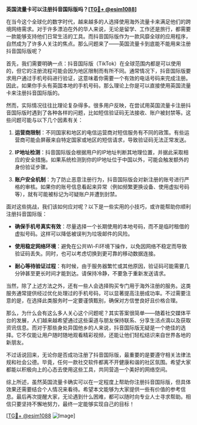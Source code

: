 **英国流量卡可以注册抖音国际版吗？[[TG💪+ @esim1088](https://t.me/s/esim1088)]**

在当今这个全球化的数字时代，越来越多的人选择使用海外流量卡来满足他们的跨境网络需求。对于许多漂泊在外的华人来说，无论是留学、工作还是旅行，都需要一款能够支持他们日常生活的工具。而抖音国际版作为一款风靡全球的应用程序，自然成为了许多人关注的焦点。那么问题来了——英国流量卡到底能不能用来注册抖音国际版呢？

首先，我们需要明确一点：抖音国际版（TikTok）在全球范围内都是可以使用的，但它的注册流程可能会因为地区限制而有所不同。通常情况下，抖音国际版要求用户通过手机号码进行验证，这意味着你需要一个有效的电话号码来完成注册。因此，如果你手头有英国本地的手机号码，那么理论上你是可以直接使用英国流量卡来注册抖音国际版的。

然而，实际情况往往比理论复杂得多。很多用户反映，在尝试用英国流量卡注册抖音国际版时遇到了各种各样的问题，比如短信验证码无法接收、账户被封禁等。这些问题可能与以下几个因素有关：

1. **运营商限制**：不同国家和地区的电信运营商对短信服务有不同的政策。有些运营商可能会屏蔽来自特定国家或地区的短信请求，导致验证码无法正常发送。
   
2. **IP地址检测**：抖音国际版会根据用户的IP地址判断其地理位置，并据此采取相应的安全措施。如果系统检测到你的IP地址位于中国以外，可能会触发额外的身份验证步骤。

3. **账户安全机制**：为了防止恶意注册行为，抖音国际版会对新注册的账号进行严格的审核。如果你的账号信息看起来异常（例如频繁更换设备、使用虚拟号码等），就有可能被标记为可疑账户并遭到封禁。

面对这些挑战，我们该如何应对呢？以下是一些实用的小技巧，或许能帮助你顺利注册抖音国际版：

- **确保手机号真实有效**：尽量选择一个长期使用的本地号码，而不是临时租借的虚拟号码。这样可以降低被误判为垃圾邮件的风险。
  
- **使用稳定网络环境**：避免在公共Wi-Fi环境下操作，以免因网络不稳定而导致验证码丢失。同时，也可以考虑切换到更可靠的移动数据连接。

- **耐心等待验证过程**：有时候，由于服务器繁忙或其他原因，验证码可能需要几分钟甚至更长时间才能到达。请保持冷静，不要急于重新发送请求。

当然，除了上述方法之外，还有一些人会选择购买专门用于海外注册的服务。这类服务通常提供经过优化处理过的手机号码，可以显著提高注册成功率。不过需要注意的是，在选择此类服务时一定要谨慎甄别，确保对方信誉良好且价格合理。

那么，为什么会有这么多人关心这个问题呢？其实答案很简单——随着社交媒体平台的发展，人们越来越希望通过这些渠道与朋友保持联系、分享生活点滴以及获取资讯信息。而对于那些身处异国他乡的人来说，抖音国际版无疑是一个绝佳的选择。它不仅能让用户随时随地观看精彩视频，还能让他们轻松结识来自世界各地的新朋友。

不过话说回来，无论你是否成功注册了抖音国际版，最重要的是要遵守相关法律法规和社会公德。毕竟，任何一款社交软件都离不开健康和谐的社区氛围。希望大家都能以积极向上的心态去使用这些工具，共同营造一个美好的网络空间。

综上所述，虽然英国流量卡确实可以在一定程度上帮助你注册抖音国际版，但具体效果还需要结合个人情况来看待。希望本文能够为大家提供一些有价值的参考信息。最后再次提醒大家，无论遇到什么困难，都可以随时向专业人士寻求帮助。相信只要坚持不懈地努力，最终一定能够实现自己的目标！

[[TG💪+ @esim1088](https://t.me/s/esim1088) ![Image](https://i.postimg.cc/4NQfJmqS/Snipaste-2025-05-13-00-14-12.png)]